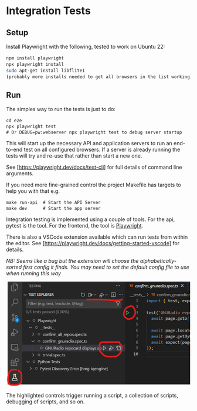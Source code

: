 # Integration Tests

## Setup

Install Playwright with the following, tested to work on Ubuntu 22:

```bash
npm install playwright
npx playwright install
sudo apt-get install libflite1
(probably more installs needed to get all browsers in the list working)
```

## Run

The simples way to run the tests is just to do:

```
cd e2e
npx playwright test
# Or DEBUG=pw:webserver npx playwright test to debug server startup
```

This will start up the necessary API and application servers to run an end-to-end test on all configured browsers. If a server is already
running the tests will try and re-use that rather than start a new one.

See [https://playwright.dev/docs/test-cli] for full details of command line arguments.

If you need more fine-grained control the project Makefile has targets to help you with that e.g.

```
make run-api  # Start the API Server
make dev      # Start the app server
```

Integration testing is implemented using a couple of tools. For the api, pytest is the tool. For the frontend, the tool is [Playwright](https://playwright.dev/docs/intro).

There is also a VSCode extension available which can run tests from within the editor. See [https://playwright.dev/docs/getting-started-vscode] for details.

*NB: Seems like a bug but the extension will choose the alphabetically-sorted first config it finds. You may need to set the default 
config file to use when running this way*


<p align="center">
  <img width=500 src="../client/public/vscode-pw-test-runner.png" />
</p>

The highlighted controls trigger running a script, a collection of scripts, debugging of scripts, and so on.
